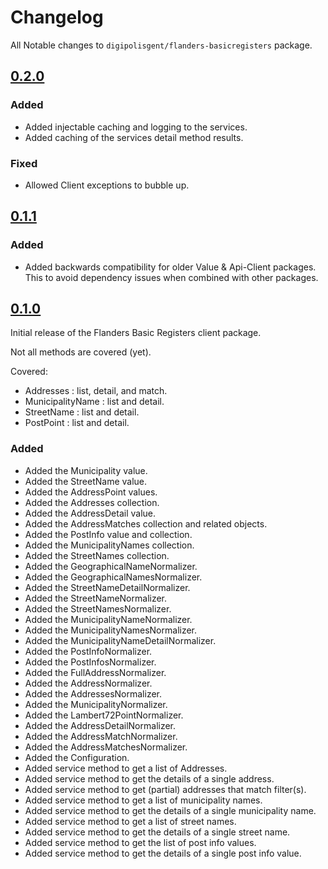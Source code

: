 # Changelog

All Notable changes to `digipolisgent/flanders-basicregisters` package.

## [0.2.0]

### Added

* Added injectable caching and logging to the services.
* Added caching of the services detail method results.

### Fixed

* Allowed Client exceptions to bubble up.

## [0.1.1]

### Added

* Added backwards compatibility for older Value & Api-Client packages.
  This to avoid dependency issues when combined with other packages.

## [0.1.0]

Initial release of the Flanders Basic Registers client package.

Not all methods are covered (yet).

Covered:

* Addresses : list, detail, and match.
* MunicipalityName : list and detail.
* StreetName : list and detail.
* PostPoint : list and detail.

### Added

* Added the Municipality value.
* Added the StreetName value.
* Added the AddressPoint values.
* Added the Addresses collection.
* Added the AddressDetail value.
* Added the AddressMatches collection and related objects.
* Added the PostInfo value and collection.
* Added the MunicipalityNames collection.
* Added the StreetNames collection.
* Added the GeographicalNameNormalizer.
* Added the GeographicalNamesNormalizer.
* Added the StreetNameDetailNormalizer.
* Added the StreetNameNormalizer.
* Added the StreetNamesNormalizer.
* Added the MunicipalityNameNormalizer.
* Added the MunicipalityNamesNormalizer.
* Added the MunicipalityNameDetailNormalizer.
* Added the PostInfoNormalizer.
* Added the PostInfosNormalizer.
* Added the FullAddressNormalizer.
* Added the AddressNormalizer.
* Added the AddressesNormalizer.
* Added the MunicipalityNormalizer.
* Added the Lambert72PointNormalizer.
* Added the AddressDetailNormalizer.
* Added the AddressMatchNormalizer.
* Added the AddressMatchesNormalizer.
* Added the Configuration.
* Added service method to get a list of Addresses.
* Added service method to get the details of a single address.
* Added service method to get (partial) addresses that match filter(s).
* Added service method to get a list of municipality names.
* Added service method to get the details of a single municipality name.
* Added service method to get a list of street names.
* Added service method to get the details of a single street name.
* Added service method to get the list of post info values.
* Added service method to get the details of a single post info value.

[0.2.0]: https://github.com/digipolisgent/php_package_dg-flanders-basicregisters/compare/0.1.1...0.2.0
[0.1.1]: https://github.com/digipolisgent/php_package_dg-flanders-basicregisters/compare/0.1.0...0.1.1
[0.1.0]: https://github.com/digipolisgent/php_package_dg-flanders-basicregisters/releases/tag/0.1.0
[Unreleased]: https://github.com/digipolisgent/php_package_dg-flanders-basicregisters/compare/master...develop
